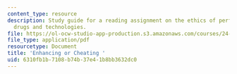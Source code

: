 ```yaml
---
content_type: resource
description: Study guide for a reading assignment on the ethics of performance enhancing
  drugs and technologies.
file: https://ol-ocw-studio-app-production.s3.amazonaws.com/courses/24-06j-bioethics-spring-2009/6310fb1b7108b74b37e41b8bb3632dc0_MIT24_06Js09_study17.pdf
file_type: application/pdf
resourcetype: Document
title: 'Enhancing or Cheating '
uid: 6310fb1b-7108-b74b-37e4-1b8bb3632dc0
---
```

